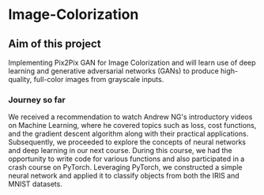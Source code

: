 # Image-Colorization
## Aim of this project
Implementing Pix2Pix GAN for Image Colorization and will learn use of deep learning and generative adversarial networks (GANs) to produce high-quality, full-color images from grayscale inputs.

### Journey so far
We received a recommendation to watch Andrew NG's introductory videos on Machine Learning, where he covered topics such as loss, cost functions, and the gradient descent algorithm along with their practical applications. Subsequently, we proceeded to explore the concepts of neural networks and deep learning in our next course. During this course, we had the opportunity to write code for various functions and also participated in a crash course on PyTorch. Leveraging PyTorch, we constructed a simple neural network and applied it to classify objects from both the IRIS and MNIST datasets.
